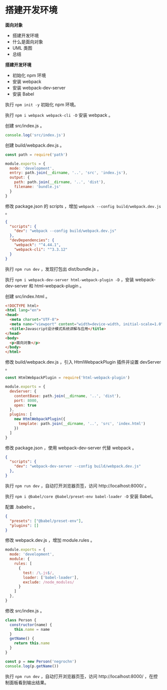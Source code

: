 # 搭建开发环境

**面向对象**

- 搭建开发环境
- 什么是面向对象
- UML 类图
- 总结



**搭建开发环境**

- 初始化 npm 环境
- 安装 webpack
- 安装 webpack-dev-server
- 安装 Babel

执行 `npm init -y` 初始化 npm 环境。

执行 `npm i webpack webpack-cli -D` 安装 webpack 。

创建 src/index.js 。

```js
console.log('src/index.js')
```

创建 build/webpack.dev.js 。

```js
const path = require('path')

module.exports = {
  mode: 'development',
  entry: path.join(__dirname, '..', 'src', 'index.js'),
  output: {
    path: path.join(__dirname, '..', 'dist'),
    filename: 'bundle.js'
  }
}
```

修改 package.json 的 scripts ，增加 `webpack --config build/webpack.dev.js` 。

```json
{
  "scripts": {
    "dev": "webpack --config build/webpack.dev.js"
  },
  "devDependencies": {
    "webpack": "^4.44.1",
    "webpack-cli": "^3.3.12"
  }
}
```

执行 `npm run dev` ，发现打包出 dist/bundle.js 。



执行 `npm i webpack-dev-server html-webpack-plugin -D` ，安装 webpack-dev-server 和 html-webpack-plugin 。

创建 src/index.html 。

```html
<!DOCTYPE html>
<html lang="en">
<head>
  <meta charset="UTF-8">
  <meta name="viewport" content="width=device-width, initial-scale=1.0">
  <title>Javascript设计模式系统讲解与应用</title>
</head>
<body>
  <p>面向对象</p>
</body>
</html>
```

修改 build/webpack.dev.js ，引入 HtmlWebpackPlugin 插件并设置 devServer 。

```js
const HtmlWebpackPlugin = require('html-webpack-plugin')

module.exports = {
  devServer: {
    contentBase: path.join(__dirname, '..', 'dist'),
    port: 8000,
    open: true
  },
  plugins: [
    new HtmlWebpackPlugin({
      template: path.join(__dirname, '..', 'src', 'index.html')
    })
  ]
}
```

修改 package.json ，使用 webpack-dev-server 代替 webpack 。

```json
{
  "scripts": {
    "dev": "webpack-dev-server --config build/webpack.dev.js"
  },
}

```

执行 `npm run dev` ，自动打开浏览器页签，访问 http://localhost:8000/ 。



执行 `npm i @babel/core @babel/preset-env babel-loader -D` 安装 Babel。

配置 .babelrc 。

```json
{
  "presets": ["@babel/preset-env"],
  "plugins": []
}
```

修改 webpack.dev.js ，增加 module.rules 。

```js
module.exports = {
  mode: 'development',
  module: {
    rules: [
      {
        test: /\.js$/,
        loader: ['babel-loader'],
        exclude: /node_modules/
      }
    ]
  },
}
```

修改 src/index.js 。

```js
class Person {
  constructor(name) {
    this.name = name
  }
  getName() {
    return this.name
  }
}

const p = new Person('negrochn')
console.log(p.getName())
```

执行 `npm run dev` ，自动打开浏览器页签，访问 http://localhost:8000/ ，在控制面板看到输出结果。

